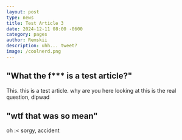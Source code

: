 ```yaml
---
layout: post
type: news
title: Test Article 3
date: 2024-12-11 08:00 -0600
category: pages
author: Remskii
description: uhh... tweet?
image: /coolnerd.png
---
```


## "What the f*** is a test article?"

This. this is a test article. why are you here looking at this is the real question, dipwad

## "wtf that was so mean"

oh :< sorgy, accident
